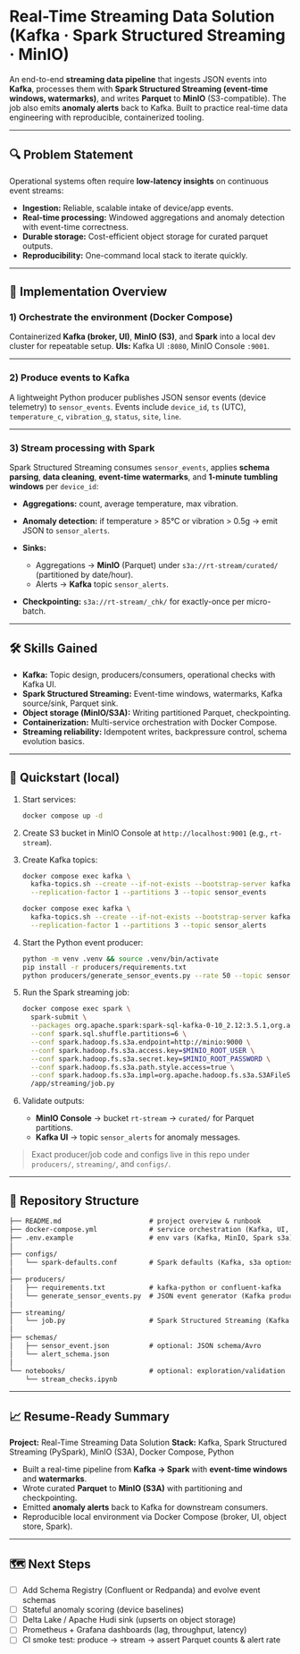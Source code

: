 # Real-Time Streaming Data Solution (Kafka · Spark Structured Streaming · MinIO)

An end-to-end **streaming data pipeline** that ingests JSON events into **Kafka**, processes them with **Spark Structured Streaming (event-time windows, watermarks)**, and writes **Parquet** to **MinIO** (S3-compatible). The job also emits **anomaly alerts** back to Kafka. Built to practice real-time data engineering with reproducible, containerized tooling.

---

## 🔍 Problem Statement

Operational systems often require **low-latency insights** on continuous event streams:

* **Ingestion:** Reliable, scalable intake of device/app events.
* **Real-time processing:** Windowed aggregations and anomaly detection with event-time correctness.
* **Durable storage:** Cost-efficient object storage for curated parquet outputs.
* **Reproducibility:** One-command local stack to iterate quickly.

---

## 🚀 Implementation Overview

### 1) Orchestrate the environment (Docker Compose)

Containerized **Kafka (broker, UI)**, **MinIO (S3)**, and **Spark** into a local dev cluster for repeatable setup.
**UIs:** Kafka UI `:8080`, MinIO Console `:9001`.

---

### 2) Produce events to Kafka

A lightweight Python producer publishes JSON sensor events (device telemetry) to `sensor_events`.
Events include `device_id`, `ts` (UTC), `temperature_c`, `vibration_g`, `status`, `site`, `line`.

---

### 3) Stream processing with Spark

Spark Structured Streaming consumes `sensor_events`, applies **schema parsing**, **data cleaning**, **event-time watermarks**, and **1-minute tumbling windows** per `device_id`:

* **Aggregations:** count, average temperature, max vibration.
* **Anomaly detection:** if temperature > 85°C or vibration > 0.5g → emit JSON to `sensor_alerts`.
* **Sinks:**

  * Aggregations → **MinIO** (Parquet) under `s3a://rt-stream/curated/` (partitioned by date/hour).
  * Alerts → **Kafka** topic `sensor_alerts`.
* **Checkpointing:** `s3a://rt-stream/_chk/` for exactly-once per micro-batch.

---

## 🛠️ Skills Gained

* **Kafka:** Topic design, producers/consumers, operational checks with Kafka UI.
* **Spark Structured Streaming:** Event-time windows, watermarks, Kafka source/sink, Parquet sink.
* **Object storage (MinIO/S3A):** Writing partitioned Parquet, checkpointing.
* **Containerization:** Multi-service orchestration with Docker Compose.
* **Streaming reliability:** Idempotent writes, backpressure control, schema evolution basics.

---

## 🏁 Quickstart (local)

1. Start services:

   ```bash
   docker compose up -d
   ```

2. Create S3 bucket in MinIO Console at `http://localhost:9001` (e.g., `rt-stream`).

3. Create Kafka topics:

   ```bash
   docker compose exec kafka \
     kafka-topics.sh --create --if-not-exists --bootstrap-server kafka:9092 \
     --replication-factor 1 --partitions 3 --topic sensor_events

   docker compose exec kafka \
     kafka-topics.sh --create --if-not-exists --bootstrap-server kafka:9092 \
     --replication-factor 1 --partitions 3 --topic sensor_alerts
   ```

4. Start the Python event producer:

   ```bash
   python -m venv .venv && source .venv/bin/activate
   pip install -r producers/requirements.txt
   python producers/generate_sensor_events.py --rate 50 --topic sensor_events
   ```

5. Run the Spark streaming job:

   ```bash
   docker compose exec spark \
     spark-submit \
     --packages org.apache.spark:spark-sql-kafka-0-10_2.12:3.5.1,org.apache.hadoop:hadoop-aws:3.3.4,com.amazonaws:aws-java-sdk-bundle:1.12.262 \
     --conf spark.sql.shuffle.partitions=6 \
     --conf spark.hadoop.fs.s3a.endpoint=http://minio:9000 \
     --conf spark.hadoop.fs.s3a.access.key=$MINIO_ROOT_USER \
     --conf spark.hadoop.fs.s3a.secret.key=$MINIO_ROOT_PASSWORD \
     --conf spark.hadoop.fs.s3a.path.style.access=true \
     --conf spark.hadoop.fs.s3a.impl=org.apache.hadoop.fs.s3a.S3AFileSystem \
     /app/streaming/job.py
   ```

6. Validate outputs:

   * **MinIO Console** → bucket `rt-stream` → `curated/` for Parquet partitions.
   * **Kafka UI** → topic `sensor_alerts` for anomaly messages.

> Exact producer/job code and configs live in this repo under `producers/`, `streaming/`, and `configs/`.

---

## 📁 Repository Structure

```txt
├── README.md                      # project overview & runbook
├── docker-compose.yml             # service orchestration (Kafka, UI, MinIO, Spark)
├── .env.example                   # env vars (Kafka, MinIO, Spark s3a)
│
├── configs/
│   └── spark-defaults.conf        # Spark defaults (Kafka, s3a options)
│
├── producers/
│   ├── requirements.txt           # kafka-python or confluent-kafka
│   └── generate_sensor_events.py  # JSON event generator (Kafka producer)
│
├── streaming/
│   └── job.py                     # Spark Structured Streaming (Kafka → MinIO + alerts)
│
├── schemas/
│   ├── sensor_event.json          # optional: JSON schema/Avro
│   └── alert_schema.json
│
└── notebooks/                     # optional: exploration/validation
    └── stream_checks.ipynb
```

---

## 📈 Resume-Ready Summary

**Project:** Real-Time Streaming Data Solution
**Stack:** Kafka, Spark Structured Streaming (PySpark), MinIO (S3A), Docker Compose, Python

* Built a real-time pipeline from **Kafka → Spark** with **event-time windows** and **watermarks**.
* Wrote curated **Parquet** to **MinIO (S3A)** with partitioning and checkpointing.
* Emitted **anomaly alerts** back to Kafka for downstream consumers.
* Reproducible local environment via Docker Compose (broker, UI, object store, Spark).

---

## 🗺️ Next Steps

* [ ] Add Schema Registry (Confluent or Redpanda) and evolve event schemas
* [ ] Stateful anomaly scoring (device baselines)
* [ ] Delta Lake / Apache Hudi sink (upserts on object storage)
* [ ] Prometheus + Grafana dashboards (lag, throughput, latency)
* [ ] CI smoke test: produce → stream → assert Parquet counts & alert rate
